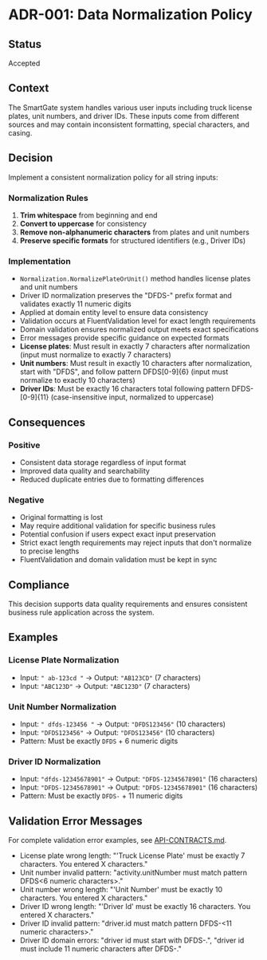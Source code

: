 # ADR-001: Data Normalization Policy

## Status
Accepted

## Context
The SmartGate system handles various user inputs including truck license plates, unit numbers, and driver IDs. These inputs come from different sources and may contain inconsistent formatting, special characters, and casing.

## Decision
Implement a consistent normalization policy for all string inputs:

### Normalization Rules
1. **Trim whitespace** from beginning and end
2. **Convert to uppercase** for consistency
3. **Remove non-alphanumeric characters** from plates and unit numbers
4. **Preserve specific formats** for structured identifiers (e.g., Driver IDs)

### Implementation
- `Normalization.NormalizePlateOrUnit()` method handles license plates and unit numbers
- Driver ID normalization preserves the "DFDS-" prefix format and validates exactly 11 numeric digits
- Applied at domain entity level to ensure data consistency
- Validation occurs at FluentValidation level for exact length requirements
- Domain validation ensures normalized output meets exact specifications
- Error messages provide specific guidance on expected formats
- **License plates**: Must result in exactly 7 characters after normalization (input must normalize to exactly 7 characters)
- **Unit numbers**: Must result in exactly 10 characters after normalization, start with "DFDS", and follow pattern DFDS[0-9]{6} (input must normalize to exactly 10 characters)
- **Driver IDs**: Must be exactly 16 characters total following pattern DFDS-[0-9]{11} (case-insensitive input, normalized to uppercase)

## Consequences
### Positive
- Consistent data storage regardless of input format
- Improved data quality and searchability
- Reduced duplicate entries due to formatting differences

### Negative
- Original formatting is lost
- May require additional validation for specific business rules
- Potential confusion if users expect exact input preservation
- Strict exact length requirements may reject inputs that don't normalize to precise lengths
- FluentValidation and domain validation must be kept in sync

## Compliance
This decision supports data quality requirements and ensures consistent business rule application across the system.

## Examples

### License Plate Normalization
- Input: `" ab-123cd "` → Output: `"AB123CD"` (7 characters)
- Input: `"ABC123D"` → Output: `"ABC123D"` (7 characters)

### Unit Number Normalization
- Input: `" dfds-123456 "` → Output: `"DFDS123456"` (10 characters)
- Input: `"DFDS123456"` → Output: `"DFDS123456"` (10 characters)
- Pattern: Must be exactly `DFDS` + 6 numeric digits

### Driver ID Normalization
- Input: `"dfds-12345678901"` → Output: `"DFDS-12345678901"` (16 characters)
- Input: `"DFDS-12345678901"` → Output: `"DFDS-12345678901"` (16 characters)
- Pattern: Must be exactly `DFDS-` + 11 numeric digits

## Validation Error Messages
For complete validation error examples, see [API-CONTRACTS.md](../../API-CONTRACTS.md).

- License plate wrong length: "'Truck License Plate' must be exactly 7 characters. You entered X characters."
- Unit number invalid pattern: "activity.unitNumber must match pattern DFDS<6 numeric characters>."
- Unit number wrong length: "'Unit Number' must be exactly 10 characters. You entered X characters."
- Driver ID wrong length: "'Driver Id' must be exactly 16 characters. You entered X characters."
- Driver ID invalid pattern: "driver.id must match pattern DFDS-<11 numeric characters>."
- Driver ID domain errors: "driver id must start with DFDS-.", "driver id must include 11 numeric characters after DFDS-."